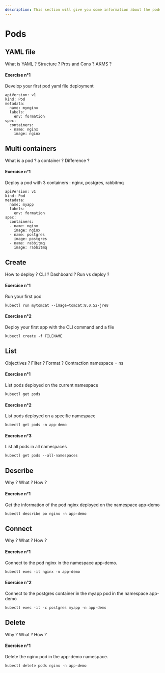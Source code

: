 ```yaml
---
description: This section will give you some information about the pods management.
---
```


# Pods

## YAML file

What is YAML ? Structure ? Pros and Cons ? AKMS ?

#### Exercise n°1

Develop your first pod yaml file deployment

```text
apiVersion: v1
kind: Pod
metadata:
  name: mynginx
  labels:
    env: formation
spec:
  containers:
  - name: nginx
    image: nginx
```

## Multi containers

What is a pod ? a container ? Difference ?

#### Exercise n°1

Deploy a pod with 3 containers : nginx, postgres, rabbitmq

```text
apiVersion: v1
kind: Pod
metadata:
  name: myapp
  labels:
    env: formation
spec:
  containers:
  - name: nginx
    image: nginx
  - name: postgres
    image: postgres
  - name: rabbitmq
    image: rabbitmq
```

## Create

How to deploy ? CLI ? Dashboard ? Run vs deploy ?

#### Exercise n°1

Run your first pod

```text
kubectl run mytomcat --image=tomcat:8.0.52-jre8
```

#### Exercise n°2

Deploy your first app with the CLI command and a file

```text
kubectl create -f FILENAME
```

## List

Objectives ? Filter ? Format ? Contraction namespace = ns

#### Exercise n°1

List pods deployed on the current namespace

```text
kubectl get pods
```

#### Exercise n°2

List pods deployed on a specific namespace

```text
kubectl get pods -n app-demo
```

#### Exercise n°3

List all pods in all namespaces

```text
kubectl get pods --all-namespaces
```

## Describe

Why ? What ? How ?

#### Exercise n°1

Get the information of the pod nginx deployed on the namespace app-demo

```text
kubectl describe po nginx -n app-demo
```

## Connect

Why ? What ? How ?

#### Exercise n°1

Connect to the pod nginx in the namespace app-demo.

```text
kubectl exec -it nginx -n app-demo
```

#### Exercise n°2

Connect to the postgres container in the myapp pod in the namespace app-demo

```text
kubectl exec -it -c postgres myapp -n app-demo
```

## Delete

Why ? What ? How ?

#### Exercise n°1

Delete the nginx pod in the app-demo namespace.

```text
kubectl delete pods nginx -n app-demo
```



